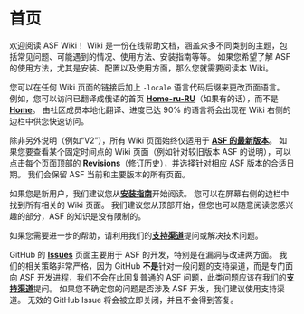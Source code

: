 # 首页

欢迎阅读 ASF Wiki！ Wiki 是一份在线帮助文档，涵盖众多不同类别的主题，包括常见问题、可能遇到的情况、使用方法、安装指南等等。 如果您希望了解 ASF 的使用方法，尤其是安装、配置以及使用方面，那么您就需要阅读本 Wiki。

您可以在任何 Wiki 页面的链接后加上 `-locale` 语言代码后缀来更改页面语言。 例如，您可以访问已翻译成俄语的首页 **[Home-ru-RU](https://github.com/JustArchiNET/ArchiSteamFarm/wiki/Home-ru-RU)**（如果有的话），而不是 **[Home](https://github.com/JustArchiNET/ArchiSteamFarm/wiki/Home)**。 由社区成员本地化翻译、进度已达 90% 的语言将会出现在 Wiki 右侧的边栏中供您快速访问。

除非另外说明（例如“V2”），所有 Wiki 页面始终仅适用于 **[ASF 的最新版本](https://github.com/JustArchiNET/ArchiSteamFarm/releases)**。 如果您要查看某个固定时间点的 Wiki 页面（例如针对较旧版本 ASF 的说明），可以点击每个页面顶部的 **[Revisions](https://github.com/JustArchiNET/ArchiSteamFarm/wiki/_history)**（修订历史），并选择针对相应 ASF 版本的合适日期。 我们会保留 ASF 当前和主要版本的所有页面。

如果您是新用户，我们建议您从&#8203;**[安装指南](https://github.com/JustArchiNET/ArchiSteamFarm/wiki/Setting-up-zh-CN)**&#8203;开始阅读。 您可以在屏幕右侧的边栏中找到所有相关的 Wiki 页面。 我们建议您从顶部开始，但您也可以随意阅读您感兴趣的部分，ASF 的知识是没有限制的。

如果您需要进一步的帮助，请利用我们的&#8203;**[支持渠道](https://github.com/JustArchiNET/ArchiSteamFarm/blob/main/.github/SUPPORT.md)**&#8203;提问或解决技术问题。

GitHub 的 **[Issues](https://github.com/JustArchiNET/ArchiSteamFarm/issues)** 页面主要用于 ASF 的开发，特别是在漏洞与改进两方面。 我们的相关策略非常严格，因为 GitHub **不是**针对一般问题的支持渠道，而是专门面向 ASF 开发进程，我们不会在此回复普通的 ASF 问题，此类问题应该在我们的&#8203;**[支持渠道](https://github.com/JustArchiNET/ArchiSteamFarm/blob/main/.github/SUPPORT.md)**&#8203;提问。 如果您不确定您的问题是否涉及 ASF 开发，我们建议使用支持渠道。 无效的 GitHub Issue 将会被立即关闭，并且不会得到答复。